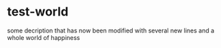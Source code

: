 # test-world
some decription that has now been modified
with several new lines 
and a whole world of happiness
